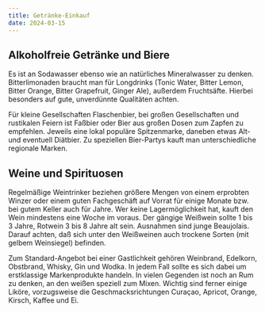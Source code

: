 ```yaml
---
title: Getränke-Einkauf
date: 2024-03-15
---
```


## Alkoholfreie Getränke und Biere

Es ist an Sodawasser ebenso wie an natürliches Mineralwasser zu denken. Bitterlimonaden braucht man für Longdrinks (Tonic Water, Bitter Lemon, Bitter Orange, Bitter Grapefruit, Ginger Ale), außerdem Fruchtsäfte. Hierbei besonders auf gute, unverdünnte Qualitäten achten.

Für kleine Gesellschaften Flaschenbier, bei großen Gesellschaften und rustikalen Feiern ist Faßbier oder Bier aus großen Dosen zum Zapfen zu empfehlen. Jeweils eine lokal populäre Spitzenmarke, daneben etwas Alt- und eventuell Diätbier. Zu speziellen Bier-Partys kauft man unterschiedliche regionale Marken.

## Weine und Spirituosen

Regelmäßige Weintrinker beziehen größere Mengen von einem erprobten Winzer oder einem guten Fachgeschäft auf Vorrat für einige Monate bzw. bei gutem Keller auch für Jahre. Wer keine Lagermöglichkeit hat, kauft den Wein mindestens eine Woche im voraus. Der gängige Weißwein sollte 1 bis 3 Jahre, Rotwein 3 bis
8 Jahre alt sein. Ausnahmen sind junge Beaujolais. Darauf achten, daß sich unter den Weißweinen auch trockene Sorten (mit gelbem Weinsiegel) befinden.

Zum Standard-Angebot bei einer Gastlichkeit gehören Weinbrand, Edelkorn, Obstbrand, Whisky, Gin und Wodka. In jedem Fall sollte es sich dabei um erstklassige Markenprodukte handeln. In vielen Gegenden ist noch an Rum zu denken, an den weißen speziell zum Mixen. Wichtig sind ferner einige Liköre, vorzugsweise die Geschmacksrichtungen Curaçao, Apricot, Orange, Kirsch, Kaffee und Ei.
